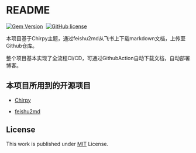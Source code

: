 # README
[![Gem Version](https://img.shields.io/gem/v/jekyll-theme-chirpy)][gem]&nbsp;
[![GitHub license](https://img.shields.io/github/license/cotes2020/chirpy-starter.svg?color=blue)][mit]

本项目基于Chirpy主题，通过feishu2md从飞书上下载markdown文档，上传至Github仓库。

整个项目基本实现了全流程CI/CD，可通过GithubAction自动下载文档，自动部署博客。

## 本项目所用到的开源项目

- [Chirpy](https://github.com/cotes2020/jekyll-theme-chirpy/wiki)

- [feishu2md](https://github.com/Wsine/feishu2md)

## License

This work is published under [MIT][mit] License.

[gem]: https://rubygems.org/gems/jekyll-theme-chirpy
[chirpy]: https://github.com/cotes2020/jekyll-theme-chirpy/
[CD]: https://en.wikipedia.org/wiki/Continuous_deployment
[mit]: https://github.com/cotes2020/chirpy-starter/blob/master/LICENSE
